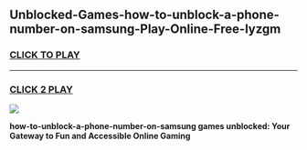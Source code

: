 
## Unblocked-Games-how-to-unblock-a-phone-number-on-samsung-Play-Online-Free-lyzgm
<h3>
<a href="https://premium76.site?title=how-to-unblock-a-phone-number-on-samsung&ref=26A">CLICK TO PLAY</a></h3>
<hr>

<h3>
<a href="https://premium76.site?title=how-to-unblock-a-phone-number-on-samsung&ref=26A">CLICK 2 PLAY</a>
  
</h3>

<a href="https://premium76.site?title=how-to-unblock-a-phone-number-on-samsung&ref=26A"><img src="https://clearcache.store/games.png"></a>


**how-to-unblock-a-phone-number-on-samsung games unblocked: Your Gateway to Fun and Accessible Online Gaming**
